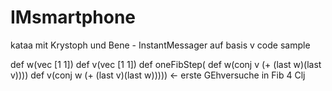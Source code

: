 IMsmartphone
============

kataa mit Krystoph und Bene - InstantMessager auf basis v code sample


def w(vec [1 1])
def v(vec [1 1])
def oneFibStep(
def w(conj v (+ (last w)(last v))))
def v(conj w (+ (last v)(last w))))) <- erste GEhversuche in Fib 4 Clj
